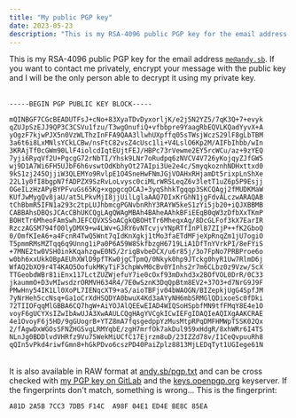 ```yaml
---
title: "My public PGP key"
date: 2023-05-23
description: "This is my RSA-4096 public PGP key for the email address [`me@andy.sb`](mailto:me@andy.sb). If you want to contact me privately, encrypt your message with the public key and I will be the only person able to decrypt it using my private key."
---
```


This is my RSA-4096 public PGP key for the email address
[`me@andy.sb`][1]. If you want to contact me privately, encrypt your
message with the public key and I will be the only person able to decrypt it
using my private key.

<pre style="height: 28rem; margin: 2rem 0; overflow: scroll;" tabindex="0">
<code>-----BEGIN PGP PUBLIC KEY BLOCK-----

mQINBGF7CGcBEADUTFsJ+cNo+83XyaTDvDyxorljK/e2j5N2YZ5/7qK3Q+7+evyk
qZUJpSzEJJ9QP3C3CSVu1fzu/T3wgOnufiQ+vfbbpre9YaagRbEQVLKQadYyvX+A
yOgzF7kjwPJX5n0VzWLThzInFFA9QAA3llwhUXpffq05sTWsjWczS29lF8gLbTBM
3a6t6i8LxMNlsYCkLCBw/nsFtC82vsZ4cUsc1li+V4LslO6Kp2M/AIFbIhbb/wIn
3KRAjTf0cGWm90LlF4iolcdIqtEUjtFEJ/HBPc73rVewme2EY5rcWCu/az+9zYEQ
7yji6RyqVf2U+PgcgG72rNbTI/Yhsk9LNr7oRudpq6zNVCV4V726yKojqyZJfGW5
wj9D1A7Wi6FH5UJbF6h6vswtOdKbhyOt27AIpi3Ue2e4c/SmyqkoznhNDHxttxd0
9kS1zj245OjjiW3QLEMYo9RvlpE1O4SneHwFNmJGjVOAHxRHjamDt5rixpLnShXe
22L1y0fI8bgpN7fADPZX9SzRvLoLvysc0ciMLrWRSLeqZ6v3letT1uZ6p5P9Esjj
OGeILzHzAPyBYPFvuGs65Kg+xgpgcqOCAJ+3yqShhkTgqqp3SKCQAgj2fMUDKMaW
KUfJwMygQv8jaU/at5LPkvMjI8jjUilLglaAAQ7DIxKrGhN1jgFdvALczwARAQAB
tChBbmR5IFN1a293c2tpLUJhbmcgPGNvbnRhY3RAYW5keS1zYi5jb20+iQJXBBMB
CABBAhsDBQsJCAcCBhUKCQgLAgQWAgMBAh4BAheAAhkBFiEEqB0qW3zDfbXxTKmP
BOHtTr6MheoFAmSwhJEFCQVXSSoACgkQBOHtTr6MheqxAg/8DcGLFof3kX7EarIR
RzczAGSM794fO0lyDMX9+w4LWv+GJRY6vNTcvjvYNpRTfInPlB7ZIjP++fK2GboQ
0/OmfKIeA6+a4FcnR4TwQ5Wnt7qIdKnXgkj1tMo3faETdMFjeXpRnqZm1jU7ogiO
T5pmmRMsMZTqq6q9Unng1iPa0P6A59W8SkfbzgH6719LiA1DfTnYVrkPI/8eFYiS
+7MNE2tw0VSHOinkKqahzgwE0N5/2rigBvbeDCX/u6r85j/3o7FpNo7PRBProe6o
w0bh6xxUkkOBpAEUhXWlD9pfTKw0jgCTpmQ/0Nkyk0hp9JTckg0hyR1Uw7RlmD6j
WfAQ2bXO9r4T4KAO5OofukMKyTiF3chpWvM0cBv0YInhs2r7m6CLbz0z9Vzw/ScX
TTGeobdWBr81iEnx117LctZUZWjefuY7ie0cOxf93mDxhd3x2BOfVOL0DrR/0C33
jkaummO+D3vMIwsdzrORMVH634R4/7E0wSznK3DqQpBtm8EV2+37O3+d7NrG9J9F
PMwHny54IK1Ll0XoPL7IENqcXT9+aS/aioTBFjv04bWAOGN/BIZepkjUgG4SpfJM
7yNrHeh5ccNsq+Ga1oCrXdHSQDYA0bwuX4Kd3aAYyNH6mbSRMGlQDixoeSc0fDki
72TIIOFqqMlGBBA6CQ7hgW+AiYOJAlQEEwEIAD4WIQSoHSpbfMN9tfFMqY8E4e1O
voyF6gUCYXsIZwIbAwUJA3XwAAULCQgHAgYVCgkICwIEFgIDAQIeAQIXgAAKCRAE
4e1OvoyF6j5HD/9gGUogrB+YTZ8mA7fqsgedppYzMusMtpRPqDMFHMWpTSSK02Qx
2/fAgwDxWGOsSFNZHGSvgLRMYqbE/zgH7mrfOk7akDul959xHdgR/8xhWRr6I4TS
NLnJg0BDDlvdVHRfz9Vu75WekMiUCfC17Ejrzm8uD/23IZZd78v/I1CeQvpuuRh8
qQIn5vPkd4riwfGmn8+hGkPDvo6cszPD40PaiZplz8813MjLEDqTyt1UGIege61N
wLDKPgqAX8hFalgnosfVOWOLU6mY5t2WnIgsRBbJXfiEbSKQQHsHICqPaE+tORM1
Bn4XQrKdCHukyEkbcRvGj4z/nlMYOYHQd4lToIcbHB5o3ShJbLY3cpvA/wdlWot5
0DM8GqUOqqP6p3zrGjUN8NYY4GaRXJCczUnws1GJMjZltHz+PNwAH5QRqA1S+rXU
NPl8D+xSb7GtyS+TifzGDlQ6UgwFXkTLcuJxYIvMUuPJD9bqxEAqMDNf8/oS3vHs
zDbym9tj1rhIuIB313KFzjriLTqpldSJC0y5gTixM9AQ1VIWKmasrFq6sU7orNka
ObobsPaGgdyrjuE7pBdQ0V2BTkQFn6tH3IMcRxdI5pSj4a6H7TIemsnFk/7w56xy
p/1bIYW/PF15isqO55PZgqJ6P9RcOxqVhODWkzEAsiMynM3DDd5tJveTnLQmQW5k
eSBTdWtvd3NraS1CYW5nIDxhZG1pbkBhbmR5LXNiLmNvbT6JAlQEEwEIAD4CGwMF
CwkIBwIGFQoJCAsCBBYCAwECHgECF4AWIQSoHSpbfMN9tfFMqY8E4e1OvoyF6gUC
ZLCEngUJBVdJKgAKCRAE4e1OvoyF6l0ND/4wgGGBWQgIf5MjvD/GQceahNP7v/uM
yY6HGvwt8EsoUpeiBUK/l9yx7hO65TUjpxVZJJn2+t6Ec9XLyLi57qZptWhRWCnk
3OSpZkz3BwbsrtS9rp2vtJhR6YPRiLhAJDAKUN3wBnuBsQLjrRvg2LO2roiZ712B
8Ys6vEtzaTRfpv+BZMyX86F3WbGTzLZvwHl++w+o2xFGDP9xTLuGkKBMWv3MxMs3
DFOSxcKS0Dk014MGuESMsZPaMJYUDJ+EXNIgVGUFgmLnt32k9D4WkbmefjLI8c8Y
ZFH7c2YOqfJX1yL2Ohto3Uw6uodoGKhihD8aHHeNh7i1rs40y/1P/3d6udcOgqh5
mrtFZpFx39aGHBMib0E+fkc4RLy34ylOuBpVIxmgjy3Bz09wo6Kgd6eTn3rgytGT
RWZKI/3lJivLB3Ltqvs6dGFOOLsBlXZ44ECfDVi2fEfiumf6SeJPnqysV2uDK9uN
jYoUpq/ScR8CxvRBe3k6UpD+9ThiB8w5evydvAFQxuTGxmTwpDbZIlkqukglggeP
TKS8+qNWR2S2bHxMrJsH6raBmK+R/sLil+1CYxa+CviP0XKrzaOcL85MbE69C2JA
jwYkWa1S5jm5gZcanf7NWKeH5brzMmdWuhxgNkF50uuHFU2rE0mWNO2OCm1VIOf9
ZiUQb+GjFw/uGrQkQW5keSBTdWtvd3NraS1CYW5nIDxkZXZAYW5keS1zYi5jb20+
iQJUBBMBCAA+AhsDBQsJCAcCBhUKCQgLAgQWAgMBAh4BAheAFiEEqB0qW3zDfbXx
TKmPBOHtTr6MheoFAmSwhJ4FCQVXSSoACgkQBOHtTr6MhepPzg/+NONVTnrkUz2W
cqv++lWEQMowq4fpzQPfQD2fPiN3p3dEUnUhOF3zAdMmrMM6Cvqe5j6OMIYeEcc8
c4FtesOeA77CxMjjP8QW32ZJ/aleevQ+IHs65wpTLgmPbRP/TFhIae0SNdD/7dts
UNedVQhsiq7iJRv6AJFk5fOLNOn4OBlACN1b+9SiKFLRze28moLgdxNmZ8wU2uaa
El4Zn0M5oVr/SMTvjO0Gm/DtjnDjrIrdQBZW9L5MDnMbPDPyFdsFdP6urF2yMxHm
wkuL5Z8K6TiZT/ZR3C7ziUgb5KKNaEjcJzBp+OY7vzzHDdmjbjNL1i55rD8H1CKl
BzmNc49ElbLCVPhx/aANgNOzPqeTwmI7F+IVQMgdgY8uO800jHejuv9CnkVLdIbx
SwBeQU+Y3vmnBtaNsTWZ7udibNi1+drTnyTrijcnzGkisSRdxIf3+JLp7N5lb3sy
wvyKby+F7pHXxrtzgmR/TSp5LQ2zIpknWPOsUjXhRzPcr0olsBwfpaI4IfMnQdyo
56IH2a+8sTYl3Xo2m0/UQRYEf1cjGYAtqFB098AUGtQRANos4PUIu49ANrooMVnc
0PGNlNAYmxvrKGewCAaH5mbAcJeo2Mzwc6QpxQp1OXxQEgWz47gp4+wG8wDKKRDz
KfunoGi2xiv0Z159vzPItXEAxOrreMK5Ag0EYXsIZwEQALgvWyfNxCfZ+EMMgUE6
sJBLg87QkhVEb4cCpcXVXBMao7GHNu8xhk54WONTebXiZcE4jTHcGNGCYQ6z+mZr
m8M4E+D1mJuNsrxa198gFAMnG/Nh2Djd4X56xSj0JQygMDIrUyGV+3K26B79hDTO
06iAl+nf/lJJMjWHRAXp11HUsvw7O0v1Q8qVNuKW/eZxPJdf1aNSXVL2uDRVfoTt
IImG5qqa1IdGqVgF1AKQJ2LreN8Du4KHMjmRihIUSd6+8xBBmm8n9QqFUqJ9duBC
cYCwxrW5rH8NaKMWjeG9NM92A1IK7qGJkk6F6zi1jN1NFexEfwz2xVM/RDagvLXl
LABA5Z0hlfqGJqtlujotayB49i+quCLyDvTOxL7aTsxcqzaNukvkA1Px/F54QpQ4
CaWkYKvQvxggxzZdktxgm54B2bHatmtgZbw3QFrLn/8s1N3pX8Y1XpyoTQE2rIBT
xdCvBxgwqfmP4mhKbeSifRhVwhWc6z/uFBZqWNdNia9bZk0fP60EN3m8W/A7cw66
Gl65wK3RBv9crGQlQ9Q+/svl3kfdqlsYRIN3tMbV1k6to0XxRd86nuU0KXU3JUtN
aSnTRpOOxBtbR+0F6P+cO5pzEinqcQzECROAp8//3AmV93dAvyNYSmSqun/YteIV
axiBF2WUJRFMkmsv88ZtIL5rABEBAAGJAjwEGAEIACYCGwwWIQSoHSpbfMN9tfFM
qY8E4e1OvoyF6gUCZLCEyAUJBVdJYQAKCRAE4e1OvoyF6mrvD/9nPDDsDhmVdO8b
QvQvot4yhmcGkTvYOQFNKy6qx6tlgLFmlgtyUCny0TVk1Ufqm7pg+QCv7f8u6ZQ1
RmjTpb06lBV0h6Z05GxmlRFelMZM2s2ZUyKvfzuF8Q0EEzZsSb349tsuU4JyfPVK
kE12TyaSHavworLym3ecVqWV2j0/oaGE7sVco4o1PeVFyofhE/+GJq5fRBl0M8Dk
OaF+j4HMoHii0faTxuZ77YYYH89l+NN+Hr9DKaFnybeG4WbSNpQzSKB9hoJnwV5v
izjI5R0PK0+3WB0XVGe5r0hauI1Gy7nouwY/L8xXhIwZfs41XDHcBzG4g3YOYTpF
becfo+iBqQsmHN2NjHpiJaYTKNbDAMkCj2aRWKILWdJBBK4njEMl74ApXCnULT9X
7IKwvrmozvKbba8xo21RIqwjCpq9trQtFv8l7dGtxSFUOqwBWFo9xCIvCr6Q5bfJ
nIx4dwKfHAWt3/RNjwLAnpNqTY3AZXMujtHP5bnM80ueKSwVs9vKQei2nOVQ3Imt
UzRfezlkgyexC2FWXMD62ucy1Zb6hjmwFsj38VoWbDEY/BYyWDtkJDjOrXx+ZE/O
hx/lVTTwmeluRjnDtFucZvTYlh8d/UQEoCVtGgQacAMt0HsOeMkzfrYCnEQVTFjZ
CigIr0D5KZ+X29c/zWcKO9n2xrpwKg==
=h37t
-----END PGP PUBLIC KEY BLOCK-----</code>
</pre>

It is also available in RAW format at [andy.sb/pgp.txt][2] and can be cross
checked with [my PGP key on GitLab][3] and the [keys.openpgp.org][4] keyserver.
If the fingerprints don't match, something is wrong... This is the fingerprint:

```
A81D 2A5B 7CC3 7DB5 F14C  A98F 04E1 ED4E BE8C 85EA
```

[1]: mailto:me@andy.sb
[2]: /pgp.txt
[3]: https://gitlab.com/andy.sb.gpg
[4]: https://keys.openpgp.org

